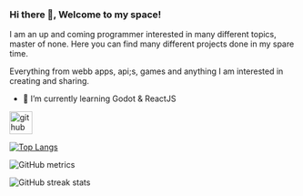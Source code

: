 ### Hi there 👋, Welcome to my space!

I am an up and coming programmer interested in many different topics, master of none. Here you can find many different projects done in my spare time. 

Everything from webb apps, api;s, games and anything I am interested in creating and sharing.

- 🌱 I’m currently learning Godot & ReactJS 


[<img src='https://cdn.jsdelivr.net/npm/simple-icons@3.0.1/icons/github.svg' alt='github' height='40'>](https://github.com/redines)  

[![Top Langs](https://github-readme-stats.vercel.app/api/top-langs/?username=redines)](https://github.com/anuraghazra/github-readme-stats)

![GitHub metrics](https://metrics.lecoq.io/redines)  

![GitHub streak stats](https://streak-stats.demolab.com/?user=redines)  

